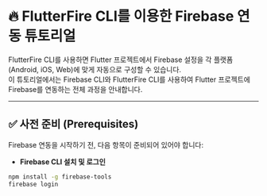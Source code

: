 # 🔥 FlutterFire CLI를 이용한 Firebase 연동 튜토리얼

FlutterFire CLI를 사용하면 Flutter 프로젝트에서 Firebase 설정을 각 플랫폼(Android, iOS, Web)에 맞게 자동으로 구성할 수 있습니다.  
이 튜토리얼에서는 Firebase CLI와 FlutterFire CLI를 사용하여 Flutter 프로젝트에 Firebase를 연동하는 전체 과정을 안내합니다.

---

## ✅ 사전 준비 (Prerequisites)

Firebase 연동을 시작하기 전, 다음 항목이 준비되어 있어야 합니다:

- **Firebase CLI 설치 및 로그인**

```bash
npm install -g firebase-tools
firebase login



